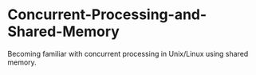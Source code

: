 # Concurrent-Processing-and-Shared-Memory
Becoming familiar with concurrent processing in Unix/Linux using shared memory.

